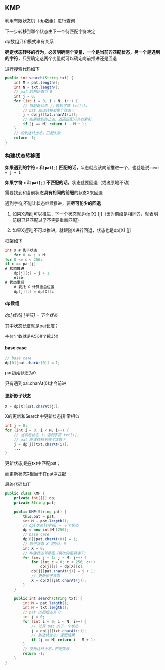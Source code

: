 ## KMP

利用有限状态机（dp数组）进行查询

下一步转移到哪个状态由下一个待匹配字符决定

dp数组只和模式串有关系

**确定状态转移的行为，必须明确两个变量，一个是当前的匹配状态，另一个是遇到的字符**，只要确定这两个变量就可以确定向前推进还是回退

进行搜索代码如下

```java
public int search(String txt) {
    int M = pat.length();
    int N = txt.length();
    // pat 的初始态为 0
    int j = 0;
    for (int i = 0; i < N; i++) {
        // 当前是状态 j，遇到字符 txt[i]，
        // pat 应该转移到哪个状态？
        j = dp[j][txt.charAt(i)];
        // 如果达到终止态，返回匹配开头的索引
        if (j == M) return i - M + 1;
    }
    // 没到达终止态，匹配失败
    return -1;
}
```

### 构建状态转移图

**如果遇到的字符 `c` 和 `pat[j]` 匹配的话**，状态就应该向前推进一个，也就是说 `next = j + 1`

**如果字符 `c` 和 `pat[j]` 不匹配的话**，状态就要回退（或者原地不动）

需要找到和当前状态**具有相同的前缀**的状态X来回退

遇到字符j不能让状态继续推进，要**尽可能少的回退**

1. 如果X遇到j可以推进，下一个状态就是dp[X] [j]（因为前缀是相同的，就表明前缀已经匹配过了不需要重新匹配）

2. 如果X遇到j不可以推进，就跟随X进行回退，状态也是dp[X] [j]

   

框架如下

```java
int X # 影子状态
    for 0 <= j < M:
for 0 <= c < 256:
if c == pat[j]:
# 状态推进
    dp[j][c] = j + 1
    else: 
# 状态重启
    # 委托 X 计算重启位置
    dp[j][c] = dp[X][c] 
```

#### dp数组

*dp[状态] [字符] = 下个状态*

其中状态长度就是pat长度；

字符个数就是ASCII个数256

#### base case

```java
// base case
dp[0][pat.charAt(0)] = 1;
```

pat初始状态为0

只有遇到pat.charAt(0)才会前进

#### 更新影子状态

```java
X = dp[X][pat.charAt(j)];
```

X的更新和Search中更新状态j非常相似

```java
int j = 0;
for (int i = 0; i < N; i++) {
    // 当前是状态 j，遇到字符 txt[i]，
    // pat 应该转移到哪个状态？
    j = dp[j][txt.charAt(i)];
    ...
}
```

更新状态j是在txt中匹配pat；

而更新状态X相当于在pat中匹配



最终代码如下

```java
public class KMP {
    private int[][] dp;
    private String pat;

    public KMP(String pat) {
        this.pat = pat;
        int M = pat.length();
        // dp[状态][字符] = 下个状态
        dp = new int[M][256];
        // base case
        dp[0][pat.charAt(0)] = 1;
        // 影子状态 X 初始为 0
        int X = 0;
        // 构建状态转移图（稍改的更紧凑了）
        for (int j = 1; j < M; j++) {
            for (int c = 0; c < 256; c++)
                dp[j][c] = dp[X][c];
            dp[j][pat.charAt(j)] = j + 1;
            // 更新影子状态
            X = dp[X][pat.charAt(j)];
        }
    }

    public int search(String txt) {
        int M = pat.length();
        int N = txt.length();
        // pat 的初始态为 0
        int j = 0;
        for (int i = 0; i < N; i++) {
            // 计算 pat 的下一个状态
            j = dp[j][txt.charAt(i)];
            // 到达终止态，返回结果
            if (j == M) return i - M + 1;
        }
        // 没到达终止态，匹配失败
        return -1;
    }
}
```

